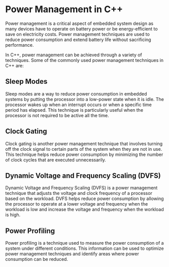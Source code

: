
# Power Management in C++

Power management is a critical aspect of embedded system design as many devices have to operate on battery power or be energy-efficient to save on electricity costs. Power management techniques are used to reduce power consumption and extend battery life without sacrificing performance.

In C++, power management can be achieved through a variety of techniques. Some of the commonly used power management techniques in C++ are:

## Sleep Modes

Sleep modes are a way to reduce power consumption in embedded systems by putting the processor into a low-power state when it is idle. The processor wakes up when an interrupt occurs or when a specific time period has elapsed. This technique is particularly useful when the processor is not required to be active all the time.

## Clock Gating

Clock gating is another power management technique that involves turning off the clock signal to certain parts of the system when they are not in use. This technique helps reduce power consumption by minimizing the number of clock cycles that are executed unnecessarily.

## Dynamic Voltage and Frequency Scaling (DVFS)

Dynamic Voltage and Frequency Scaling (DVFS) is a power management technique that adjusts the voltage and clock frequency of a processor based on the workload. DVFS helps reduce power consumption by allowing the processor to operate at a lower voltage and frequency when the workload is low and increase the voltage and frequency when the workload is high.

## Power Profiling

Power profiling is a technique used to measure the power consumption of a system under different conditions. This information can be used to optimize power management techniques and identify areas where power consumption can be reduced.